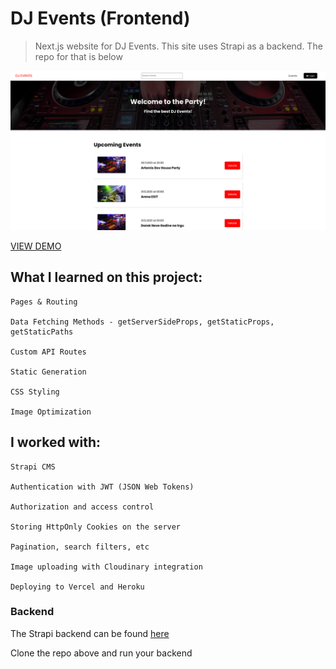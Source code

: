 # DJ Events (Frontend)

> Next.js website for DJ Events. This site uses Strapi as a backend. The repo for that is below

![DJ Events](/public/images/screen.png 'DJ Events')

[VIEW DEMO]()

## What I learned on this project:

    Pages & Routing

    Data Fetching Methods - getServerSideProps, getStaticProps, getStaticPaths

    Custom API Routes

    Static Generation

    CSS Styling

    Image Optimization

## I worked with:

    Strapi CMS

    Authentication with JWT (JSON Web Tokens)

    Authorization and access control

    Storing HttpOnly Cookies on the server

    Pagination, search filters, etc

    Image uploading with Cloudinary integration

    Deploying to Vercel and Heroku


### Backend

The Strapi backend can be found [here](https://github.com/MagicPojska/next-dj-events-backend)

Clone the repo above and run your backend
